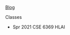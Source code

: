 [Blog](https://github.com/ogennaesimai/ogenna.github.io/blob/main/2020_CRA_Grad_Cohort_URMD.md)

Classes 
  - Spr 2021 CSE 6369 HLAI
